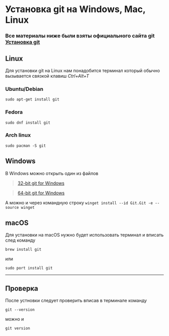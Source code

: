 # Установка git на Windows, Mac, Linux

### **Все материалы ниже были взяты официального сайта git [Установка git](https://git-scm.com/downloads)**

## Linux
Для установки git на Linux нам понадобится терминал который обычно вызывается связкой клавиш *Ctrl+Alt+T*

### Ubuntu/Debian
`sudo apt-get install git`

### Fedora
`sudo dnf install git`

### Arch linux
`sudo pacman -S git`


## Windows
В Windows можно открыть один из файлов
> [32-bit git for Windows](https://github.com/git-for-windows/git/releases/download/v2.43.0.windows.1/Git-2.43.0-32-bit.exe)

> [64-bit git for Windows](https://github.com/git-for-windows/git/releases/download/v2.43.0.windows.1/Git-2.43.0-64-bit.exe)

А можно и через командную строку
`winget install --id Git.Git -e --source winget`

## macOS
Для установки на macOS нужно будет использовать терминал и вписать след команду

`brew install git`

или

`sudo port install git`

---
## Проверка

После устновки следует проверить вписав в терминале команду

`git --version`

можно и

`git version`
